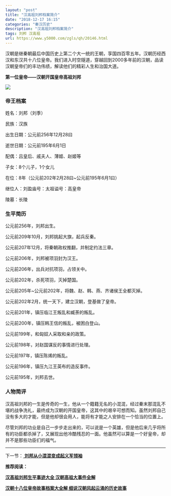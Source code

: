 ```yaml
---
layout: "post"
title: "汉高祖刘邦档案简介"
date: "2018-12-17 16:15"
categories: "秦汉历史"
description: "汉高祖刘邦档案简介"
tags: 刘邦 汉高祖
url: https://www.y5000.com/zgls/qh/20146.html
---
```






汉朝是继秦朝最后中国历史上第二个大一统的王朝，享国四百零五年。汉朝历经西汉和东汉共十八位皇帝。我们进入时空隧道，穿越回到2000多年前的汉朝，品读汉朝皇帝们的丰功伟绩，解读他们的精彩人生和治国大道。

**第一位皇帝——汉朝开国皇帝高祖刘邦**

**![](https://img.y5000.com/uploads/allimg/170428/8-1F42P9154cP.jpg)**

###  **帝王档案**

姓名：刘邦（刘季）

民族：汉族

出生日期：公元前256年12月28曰

逝世日期：公元前195年6月1日

配偶：吕皇后、戚夫人、薄姬、赵姬等

子女：8个儿子，1个女儿

在位：8年（公元前202年2月28曰~公元前195年6月1曰）

继位人：刘盈庙号：太祖谥号：高皇帝

陵墓：长陵

###  生平简历

公元前256年，刘邦出生。

公元前209年10月，刘邦挑起大旗，起兵反秦。

公元前207年12月，将秦朝政权推翻，并制定约法三章。

公元前206年，刘邦被项羽封为汉王。

公元前206年，出兵对抗项羽，占领关中。

公元前202年，杀死项羽，灭掉楚国。

公元前205年~公元前202年，将魏、赵、韩、燕、齐诸侯王全都灭掉。

公元前202年2月，统一天下，建立汉朝，登基做了皇帝。

公元前201年，镇压临江王叛乱和臧荼的叛乱。

公元前200年，镇压韩王信的叛乱，被困白登山。

公元前199年，和匈奴人采取和亲的政策。

公元前198年，对赵国谋反的事情进行处理。

公元前197年，镇压陈烯的叛乱。

公元前196年，镇压九江王英布的造反事件。

公元前195年，刘邦去世。

###  人物简评

汉高祖刘邦的一生是传奇的一生，他从一个籍籍无名的小混混，经过秦末那混乱不堪的战争洗礼，最终成为汉朝的开国皇帝，这其中的艰辛可想而知。虽然刘邦自己没有多大的才能，但是他却很会用人，能将有才能之人安排在一个恰当的位置上。

尽管刘邦的功业是自己一步步走出来的，可以说是一个英雄，但是他后来几乎将所有的功臣都杀掉了，又展现出他冷酷残忍的一面。他虽然可以算是一个好皇帝，却并不是那些功臣们的福气。

* * *

下一节：[ **刘邦从小混混变成起义军领袖**](https://www.y5000.com/zgls/qh/20147.html)

**推荐阅读：**

[**汉高祖刘邦生平事迹大全 汉朝高祖大事件全解**](https://www.y5000.com/zgls/qh/20159.html)

[**汉朝十八位皇帝故事档案大全解 细说汉朝风起云涌的历史故事**](https://www.y5000.com/zgls/qh/21041.html)
